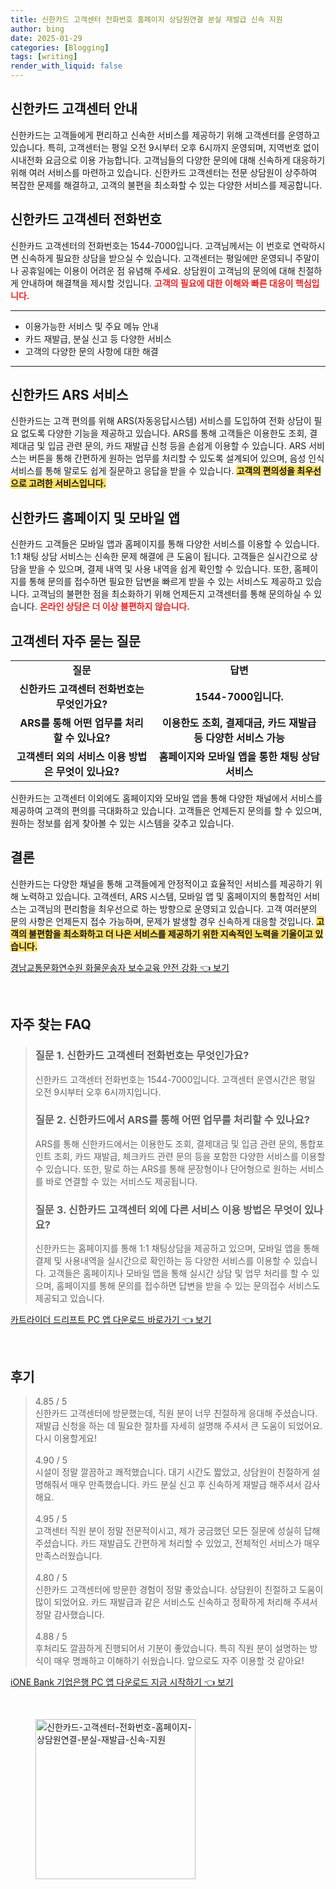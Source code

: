 ```yaml
---
title: 신한카드 고객센터 전화번호 홈페이지 상담원연결 분실 재발급 신속 지원
author: bing
date: 2025-01-29
categories: [Blogging]
tags: [writing]
render_with_liquid: false
---
```



<h2 id='신한카드_고객센터_안내'>신한카드 고객센터 안내</h2>

<p>신한카드는 고객들에게 편리하고 신속한 서비스를 제공하기 위해 고객센터를 운영하고 있습니다. 특히, 고객센터는 평일 오전 9시부터 오후 6시까지 운영되며, 지역번호 없이 시내전화 요금으로 이용 가능합니다. 고객님들의 다양한 문의에 대해 신속하게 대응하기 위해 여러 서비스를 마련하고 있습니다. 신한카드 고객센터는 전문 상담원이 상주하여 복잡한 문제를 해결하고, 고객의 불편을 최소화할 수 있는 다양한 서비스를 제공합니다.</p>

<h2 id='신한카드_고객센터_전화번호'>신한카드 고객센터 전화번호</h2>

<p>신한카드 고객센터의 전화번호는 1544-7000입니다. 고객님께서는 이 번호로 연락하시면 신속하게 필요한 상담을 받으실 수 있습니다. 고객센터는 평일에만 운영되니 주말이나 공휴일에는 이용이 어려운 점 유념해 주세요. 상담원이 고객님의 문의에 대해 친절하게 안내하며 해결책을 제시할 것입니다. <b><span style="color: #ee2323;">고객의 필요에 대한 이해와 빠른 대응이 핵심입니다.</span></b></p>

<hr />

<ul>
    <li>이용가능한 서비스 및 주요 메뉴 안내</li>
    <li>카드 재발급, 분실 신고 등 다양한 서비스</li>
    <li>고객의 다양한 문의 사항에 대한 해결</li>
</ul>

<hr />

<h2 id='신한카드_ARS_서비스'>신한카드 ARS 서비스</h2>

<p>신한카드는 고객 편의를 위해 ARS(자동응답시스템) 서비스를 도입하여 전화 상담이 필요 없도록 다양한 기능을 제공하고 있습니다. ARS를 통해 고객들은 이용한도 조회, 결제대금 및 입금 관련 문의, 카드 재발급 신청 등을 손쉽게 이용할 수 있습니다. ARS 서비스는 버튼을 통해 간편하게 원하는 업무를 처리할 수 있도록 설계되어 있으며, 음성 인식 서비스를 통해 말로도 쉽게 질문하고 응답을 받을 수 있습니다. <b><span style="background-color: #ffe066;">고객의 편의성을 최우선으로 고려한 서비스입니다.</span></b></p>

<h2 id='신한카드_홈페이지_및_모바일_앱'>신한카드 홈페이지 및 모바일 앱</h2>

<p>신한카드 고객들은 모바일 앱과 홈페이지를 통해 다양한 서비스를 이용할 수 있습니다. 1:1 채팅 상담 서비스는 신속한 문제 해결에 큰 도움이 됩니다. 고객들은 실시간으로 상담을 받을 수 있으며, 결제 내역 및 사용 내역을 쉽게 확인할 수 있습니다. 또한, 홈페이지를 통해 문의를 접수하면 필요한 답변을 빠르게 받을 수 있는 서비스도 제공하고 있습니다. 고객님의 불편한 점을 최소화하기 위해 언제든지 고객센터를 통해 문의하실 수 있습니다. <b><span style="color: #ee2323;">온라인 상담은 더 이상 불편하지 않습니다.</span></b></p>

<h2 id='고객센터_자주_묻는_질문'>고객센터 자주 묻는 질문</h2>

<table>
    <tr>
        <td style="text-align: center; height: 17px;"><b>질문</b></td>
        <td style="text-align: center; height: 17px;"><b>답변</b></td>
    </tr>
    <tr>
        <td style="text-align: center; height: 17px;"><b>신한카드 고객센터 전화번호는 무엇인가요?</b></td>
        <td style="text-align: center; height: 17px;"><b>1544-7000입니다.</b></td>
    </tr>
    <tr>
        <td style="text-align: center; height: 17px;"><b>ARS를 통해 어떤 업무를 처리할 수 있나요?</b></td>
        <td style="text-align: center; height: 17px;"><b>이용한도 조회, 결제대금, 카드 재발급 등 다양한 서비스 가능</b></td>
    </tr>
    <tr>
        <td style="text-align: center; height: 17px;"><b>고객센터 외의 서비스 이용 방법은 무엇이 있나요?</b></td>
        <td style="text-align: center; height: 17px;"><b>홈페이지와 모바일 앱을 통한 채팅 상담 서비스</b></td>
    </tr>
</table>

<p>신한카드는 고객센터 이외에도 홈페이지와 모바일 앱을 통해 다양한 채널에서 서비스를 제공하여 고객의 편의를 극대화하고 있습니다. 고객들은 언제든지 문의를 할 수 있으며, 원하는 정보를 쉽게 찾아볼 수 있는 시스템을 갖추고 있습니다.</p>

<h2 id='결론'>결론</h2>

<p>신한카드는 다양한 채널을 통해 고객들에게 안정적이고 효율적인 서비스를 제공하기 위해 노력하고 있습니다. 고객센터, ARS 시스템, 모바일 앱 및 홈페이지의 통합적인 서비스는 고객님의 편리함을 최우선으로 하는 방향으로 운영되고 있습니다. 고객 여러분의 문의 사항은 언제든지 접수 가능하며, 문제가 발생할 경우 신속하게 대응할 것입니다. <b><span style="background-color: #ffe066;">고객의 불편함을 최소화하고 더 나은 서비스를 제공하기 위한 지속적인 노력을 기울이고 있습니다.</span></b></p>


<p><a class="click-button" title="경남교통문화연수원 화물운송자 보수교육 안전 강화" href="https://somered.github.io/posts/%EA%B2%BD%EB%82%A8%EA%B5%90%ED%86%B5%EB%AC%B8%ED%99%94%EC%97%B0%EC%88%98%EC%9B%90-%ED%99%94%EB%AC%BC%EC%9A%B4%EC%86%A1%EC%9E%90-%EB%B3%B4%EC%88%98%EA%B5%90%EC%9C%A1-%EC%95%88%EC%A0%84-%EA%B0%95%ED%99%94/" rel="dofollow">경남교통문화연수원 화물운송자 보수교육 안전 강화 👈 보기</a></p><br>
<h2 id='자주_찾는_FAQ'>자주 찾는 FAQ</h2>
<div itemscope="" itemtype="https://schema.org/FAQPage"> 
<blockquote> 
<div itemscope="" itemprop="mainEntity" itemtype="https://schema.org/Question"> 
<h3 itemprop="name">질문 1. 신한카드 고객센터 전화번호는 무엇인가요?</h3> 
<div itemscope="" itemprop="acceptedAnswer" itemtype="https://schema.org/Answer"> 
<span itemprop="text"> 
<p>신한카드 고객센터 전화번호는 1544-7000입니다. 고객센터 운영시간은 평일 오전 9시부터 오후 6시까지입니다.</p> 
</span> 
</div> 
</div> 
<div itemscope="" itemprop="mainEntity" itemtype="https://schema.org/Question"> 
<h3 itemprop="name">질문 2. 신한카드에서 ARS를 통해 어떤 업무를 처리할 수 있나요?</h3> 
<div itemscope="" itemprop="acceptedAnswer" itemtype="https://schema.org/Answer"> 
<span itemprop="text"> 
<p>ARS를 통해 신한카드에서는 이용한도 조회, 결제대금 및 입금 관련 문의, 통합포인트 조회, 카드 재발급, 체크카드 관련 문의 등을 포함한 다양한 서비스를 이용할 수 있습니다. 또한, 말로 하는 ARS를 통해 문장형이나 단어형으로 원하는 서비스를 바로 연결할 수 있는 서비스도 제공됩니다.</p> 
</span> 
</div> 
</div> 
<div itemscope="" itemprop="mainEntity" itemtype="https://schema.org/Question"> 
<h3 itemprop="name">질문 3. 신한카드 고객센터 외에 다른 서비스 이용 방법은 무엇이 있나요?</h3> 
<div itemscope="" itemprop="acceptedAnswer" itemtype="https://schema.org/Answer"> 
<span itemprop="text"> 
<p>신한카드는 홈페이지를 통해 1:1 채팅상담을 제공하고 있으며, 모바일 앱을 통해 결제 및 사용내역을 실시간으로 확인하는 등 다양한 서비스를 이용할 수 있습니다. 고객들은 홈페이지나 모바일 앱을 통해 실시간 상담 및 업무 처리를 할 수 있으며, 홈페이지를 통해 문의를 접수하면 답변을 받을 수 있는 문의접수 서비스도 제공되고 있습니다.</p> 
</span> 
</div> 
</div> 
</blockquote> 
</div>
<p><a class="click-button" title="카트라이더 드리프트 PC 앱 다운로드 바로가기" href="https://somered.github.io/posts/%EC%B9%B4%ED%8A%B8%EB%9D%BC%EC%9D%B4%EB%8D%94-%EB%93%9C%EB%A6%AC%ED%94%84%ED%8A%B8-PC-%EC%95%B1-%EB%8B%A4%EC%9A%B4%EB%A1%9C%EB%93%9C-%EB%B0%94%EB%A1%9C%EA%B0%80%EA%B8%B0/" rel="dofollow">카트라이더 드리프트 PC 앱 다운로드 바로가기 👈 보기</a></p><br>
<h2 id='후기'>후기</h2>
<div itemscope itemtype="https://schema.org/Product">
  <blockquote>
  <div itemprop="review" itemscope itemtype="https://schema.org/Review">
      <div itemprop="reviewRating" itemscope itemtype="https://schema.org/Rating"> <span itemprop="ratingValue">4.85</span> / <span itemprop="bestRating">5</span> </div>
      <span itemprop="reviewBody">신한카드 고객센터에 방문했는데, 직원 분이 너무 친절하게 응대해 주셨습니다. 재발급 신청을 하는 데 필요한 절차를 자세히 설명해 주셔서 큰 도움이 되었어요. 다시 이용할게요!</span>
  </div>
  <br>
  <div itemprop="review" itemscope itemtype="https://schema.org/Review">
      <div itemprop="reviewRating" itemscope itemtype="https://schema.org/Rating"> <span itemprop="ratingValue">4.90</span> / <span itemprop="bestRating">5</span> </div>
      <span itemprop="reviewBody">시설이 정말 깔끔하고 쾌적했습니다. 대기 시간도 짧았고, 상담원이 친절하게 설명해줘서 매우 만족했습니다. 카드 분실 신고 후 신속하게 재발급 해주셔서 감사해요.</span>
  </div>
  <br>
  <div itemprop="review" itemscope itemtype="https://schema.org/Review">
      <div itemprop="reviewRating" itemscope itemtype="https://schema.org/Rating"> <span itemprop="ratingValue">4.95</span> / <span itemprop="bestRating">5</span> </div>
      <span itemprop="reviewBody">고객센터 직원 분이 정말 전문적이시고, 제가 궁금했던 모든 질문에 성실히 답해주셨습니다. 카드 재발급도 간편하게 처리할 수 있었고, 전체적인 서비스가 매우 만족스러웠습니다.</span>
  </div>
  <br>
  <div itemprop="review" itemscope itemtype="https://schema.org/Review">
      <div itemprop="reviewRating" itemscope itemtype="https://schema.org/Rating"> <span itemprop="ratingValue">4.80</span> / <span itemprop="bestRating">5</span> </div>
      <span itemprop="reviewBody">신한카드 고객센터에 방문한 경험이 정말 좋았습니다. 상담원이 친절하고 도움이 많이 되었어요. 카드 재발급과 같은 서비스도 신속하고 정확하게 처리해 주셔서 정말 감사했습니다.</span>
  </div>
  <br>
  <div itemprop="review" itemscope itemtype="https://schema.org/Review">
      <div itemprop="reviewRating" itemscope itemtype="https://schema.org/Rating"> <span itemprop="ratingValue">4.88</span> / <span itemprop="bestRating">5</span> </div>
      <span itemprop="reviewBody">후처리도 깔끔하게 진행되어서 기분이 좋았습니다. 특히 직원 분이 설명하는 방식이 매우 명쾌하고 이해하기 쉬웠습니다. 앞으로도 자주 이용할 것 같아요!</span>
  </div>
  </blockquote>
</div>
<p><a class="click-button" title="iONE Bank 기업은행 PC 앱 다운로드 지금 시작하기" href="https://somered.github.io/posts/iONE-Bank-%EA%B8%B0%EC%97%85%EC%9D%80%ED%96%89-PC-%EC%95%B1-%EB%8B%A4%EC%9A%B4%EB%A1%9C%EB%93%9C-%EC%A7%80%EA%B8%88-%EC%8B%9C%EC%9E%91%ED%95%98%EA%B8%B0/" rel="dofollow">iONE Bank 기업은행 PC 앱 다운로드 지금 시작하기 👈 보기</a></p><br>
<figure class="image"><img src="https://somered.github.io/assets/img/thumbnail/신한카드-고객센터-전화번호-홈페이지-상담원연결-분실-재발급-신속-지원.webp" alt="신한카드-고객센터-전화번호-홈페이지-상담원연결-분실-재발급-신속-지원" width="256" height="256"></figure>